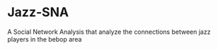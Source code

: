 # Jazz-SNA
A Social Network Analysis that analyze the connections between jazz players in the bebop area
